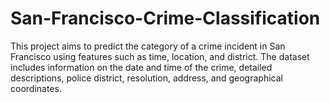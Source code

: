 # San-Francisco-Crime-Classification
This project aims to predict the category of a crime incident in San Francisco using features such as time, location, and district. The dataset includes information on the date and time of the crime, detailed descriptions, police district, resolution, address, and geographical coordinates.
